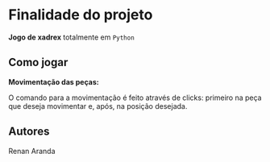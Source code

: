 # Finalidade do projeto

**Jogo de xadrex** totalmente em `Python`


## Como jogar

**Movimentação das peças:**

O comando para a movimentação é feito através de clicks: primeiro na peça que deseja movimentar e, após, na posição desejada. 


## Autores

Renan Aranda 
